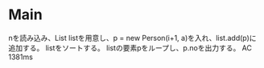 # Main
nを読み込み、List<Person> listを用意し、p = new Person(i+1, a)を入れ、list.add(p)に追加する。
listをソートする。
listの要素pをループし、p.noを出力する。
AC 1381ms
